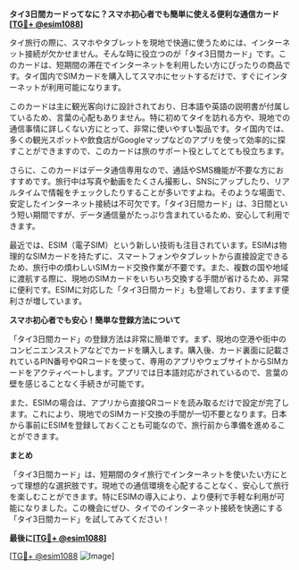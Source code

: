 **タイ3日間カードってなに？スマホ初心者でも簡単に使える便利な通信カード[[TG💪+ @esim1088](https://t.me/s/esim1088)]**

タイ旅行の際に、スマホやタブレットを現地で快適に使うためには、インターネット接続が欠かせません。そんな時に役立つのが「タイ3日間カード」です。このカードは、短期間の滞在でインターネットを利用したい方にぴったりの商品です。タイ国内でSIMカードを購入してスマホにセットするだけで、すぐにインターネットが利用可能になります。

このカードは主に観光客向けに設計されており、日本語や英語の説明書が付属しているため、言葉の心配もありません。特に初めてタイを訪れる方や、現地での通信事情に詳しくない方にとって、非常に使いやすい製品です。タイ国内では、多くの観光スポットや飲食店がGoogleマップなどのアプリを使って効率的に探すことができますので、このカードは旅のサポート役としてとても役立ちます。

さらに、このカードはデータ通信専用なので、通話やSMS機能が不要な方におすすめです。旅行中は写真や動画をたくさん撮影し、SNSにアップしたり、リアルタイムで情報をチェックしたりすることが多いですよね。そのような場面で、安定したインターネット接続は不可欠です。「タイ3日間カード」は、3日間という短い期間ですが、データ通信量がたっぷり含まれているため、安心して利用できます。

最近では、ESIM（電子SIM）という新しい技術も注目されています。ESIMは物理的なSIMカードを持たずに、スマートフォンやタブレットから直接設定できるため、旅行中の煩わしいSIMカード交換作業が不要です。また、複数の国や地域に渡航する際に、現地のSIMカードをいちいち交換する手間が省けるため、非常に便利です。ESIMに対応した「タイ3日間カード」も登場しており、ますます便利さが増しています。

**スマホ初心者でも安心！簡単な登録方法について**

「タイ3日間カード」の登録方法は非常に簡単です。まず、現地の空港や街中のコンビニエンスストアなどでカードを購入します。購入後、カード裏面に記載されているPIN番号やQRコードを使って、専用のアプリやウェブサイトからSIMカードをアクティベートします。アプリでは日本語対応がされているので、言葉の壁を感じることなく手続きが可能です。

また、ESIMの場合は、アプリから直接QRコードを読み取るだけで設定が完了します。これにより、現地でのSIMカード交換の手間が一切不要となります。日本から事前にESIMを登録しておくことも可能なので、旅行前から準備を進めることができます。

**まとめ**

「タイ3日間カード」は、短期間のタイ旅行でインターネットを使いたい方にとって理想的な選択肢です。現地での通信環境を心配することなく、安心して旅行を楽しむことができます。特にESIMの導入により、より便利で手軽な利用が可能になりました。この機会にぜひ、タイでのインターネット接続を快適にする「タイ3日間カード」を試してみてください！

**最後に[[TG💪+ @esim1088](https://t.me/s/esim1088)]**

[[TG💪+ @esim1088](https://t.me/s/esim1088) ![Image](https://i.postimg.cc/Y0z9fWf4/image.png)]